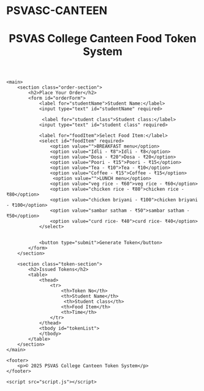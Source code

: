 # PSVASC-CANTEEN
<html lang="en">
<head>
    <meta charset="UTF-8">
    <meta name="viewport" content="width=device-width, initial-scale=1.0">
    <title>Token System</title>
    <link rel="stylesheet" href="style.css">
</head>
<body>
    <header>
        <h1>PSVAS College Canteen Food Token System</h1>
    </header>

    <main>
        <section class="order-section">
            <h2>Place Your Order</h2>
            <form id="orderForm">
                <label for="studentName">Student Name:</label>
                <input type="text" id="studentName" required>

                 <label for="student class">Student class:</label>
                <input type="text" id="student class" required>

                <label for="foodItem">Select Food Item:</label>
                <select id="foodItem" required>
                    <option value="">BREAKFAST menu</option>
                    <option value="Idli - ₹8">Idli - ₹8</option>
                    <option value="Dosa - ₹20">Dosa - ₹20</option>
                    <option value="Poori - ₹15">Poori - ₹15</option>
                    <option value="Tea - ₹10">Tea - ₹10</option>
                    <option value="Coffee - ₹15">Coffee - ₹15</option>
                     <option value="">LUNCH menu</option>
                    <option value="veg rice - ₹60">veg rice - ₹60</option>
                    <option value="chicken rice - ₹80">chicken rice - ₹80</option>
                    <option value="chicken briyani - ₹100">chicken briyani - ₹100</option>
                    <option value="sambar satham - ₹50">sambar satham - ₹50</option>
                    <option value="curd rice- ₹40">curd rice- ₹40</option>
                </select>
                

                <button type="submit">Generate Token</button>
            </form>
        </section>

        <section class="token-section">
            <h2>Issued Tokens</h2>
            <table>
                <thead>
                    <tr>
                        <th>Token No</th>
                        <th>Student Name</th>
                         <th>Student class</th>
                        <th>Food Item</th>
                        <th>Time</th>
                    </tr>
                </thead>
                <tbody id="tokenList">
                </tbody>
            </table>
        </section>
    </main>

    <footer>
        <p>© 2025 PSVAS College Canteen Token System</p>
    </footer>

    <script src="script.js"></script>
</body>
</html>

